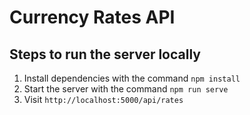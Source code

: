 # Currency Rates API

## Steps to run the server locally

1. Install dependencies with the command `npm install`
2. Start the server with the command `npm run serve`
3. Visit `http://localhost:5000/api/rates`

